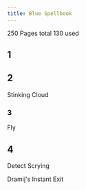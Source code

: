 ```yaml
---
title: Blue Spellbook
---
```


250 Pages total 130 used 

## 1

## 2

Stinking Cloud

### 3

Fly

## 4

Detect Scrying

Dramij's Instant Exit






